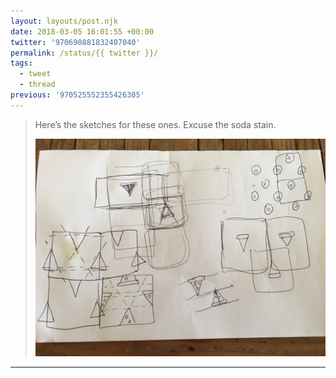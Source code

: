 ```yaml
---
layout: layouts/post.njk
date: 2018-03-05 16:01:55 +00:00
twitter: '970690881832407040'
permalink: /status/{{ twitter }}/
tags: 
  - tweet
  - thread
previous: '970525552355426305'
---
```


> Here’s the sketches for these ones. Excuse the soda stain. 
> 
> ![Pen and paper sketches trying to figure out how to make a repeatable pattern of pizza slices, small diet soda stain.](/img/970690881832407040-DXiV_FKVoAAAefp.jpg)

---

